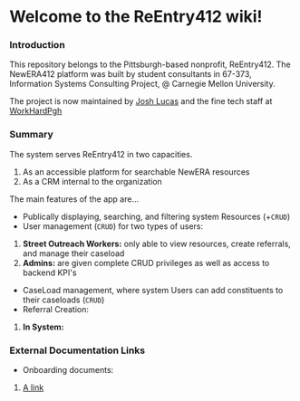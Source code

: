 # Welcome to the ReEntry412 wiki!

### Introduction

This repository belongs to the Pittsburgh-based nonprofit, ReEntry412. The NewERA412 platform was built by student consultants in 67-373, Information Systems Consulting Project, @ Carnegie Mellon University.

The project is now maintained by <a href="mailto:jlucas@workhardpgh.com">Josh Lucas</a> and the fine tech staff at <a href="https://workhardpgh.com">WorkHardPgh</a>

### Summary 

The system serves ReEntry412 in two capacities. 
1. As an accessible platform for searchable NewERA resources
2. As a CRM internal to the organization 

The main features of the app are...
* Publically displaying, searching, and filtering system Resources (+`CRUD`)
* User management (`CRUD`) for two types of users:
1. __Street Outreach Workers:__ only able to view resources, create referrals, and manage their caseload
2. __Admins:__ are given complete CRUD privileges as well as access to backend KPI's
* CaseLoad management, where system Users can add constituents to their caseloads (`CRUD`)
* Referral Creation:
1. __In System:__


### External Documentation Links 
* Onboarding documents:
1. <a href="">A link</a>
